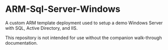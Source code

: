 # ARM-Sql-Server-Windows
A custom ARM template deployment used to setup a demo Windows Server with SQL, Active Directory, and IIS.

This repository is not intended for use without the companion walk-through documentation.
